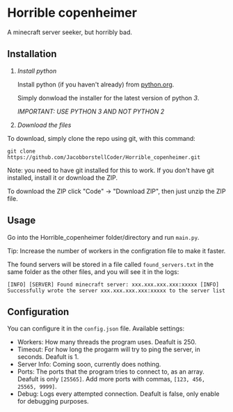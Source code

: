 # Horrible copenheimer
A minecraft server seeker, but horribly bad.

## Installation
1. *Install python*

   Install python (if you haven't already) from [python.org](https://python.org).

   Simply donwload the installer for the latest version of python *3*.
   
   *IMPORTANT: USE PYTHON 3 AND NOT PYTHON 2*
   
3. *Download the files*

  To download, simply clone the repo using git, with this command:

  `git clone https://github.com/JacobborstellCoder/Horrible_copenheimer.git`

  Note: you need to have git installed for this to work. If you don't have git installed, install it or download the ZIP.
  
  To download the ZIP click "Code" -> "Download ZIP", then just unzip the ZIP file.

## Usage
Go into the Horrible_copenheimer folder/directory and run `main.py`.

Tip: Increase the number of workers in the configration file to make it faster.

The found servers will be stored in a file called `found_servers.txt` in the same folder as the other files, and you will see it in the logs:

`
  [INFO] [SERVER] Found minecraft server: xxx.xxx.xxx.xxx:xxxxx
  [INFO] Successfully wrote the server xxx.xxx.xxx.xxx:xxxxx to the server list
`

## Configuration
You can configure it in the `config.json` file.
Available settings:
 - Workers: How many threads the program uses. Deafult is 250.
 - Timeout: For how long the progarm will try to ping the server, in seconds. Deafult is 1.
 - Server Info: Coming soon, currently does nothing.
 - Ports: The ports that the program tries to connect to, as an array. Deafult is only `[25565]`. Add more ports with commas, `[123, 456, 25565, 9999]`.
 - Debug: Logs every attempted connection. Deafult is false, only enable for debugging purposes.
